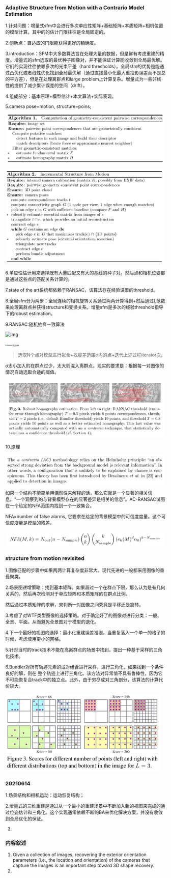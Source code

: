 ### Adaptive Structure from Motion with a Contrario Model Estimation

1.针对问题：增量式sfm中会进行多次单应性矩阵+基础矩阵+本质矩阵+相机位置的模型计算。其中的的估计门限往往是全局固定的。

2.创新点：自适应的门限能获得更好的精确度。

3.introduction：SFM中大多数算法旨在处理大量的数据，但是鲜有考虑重建的精度。增量式的sfm选取的最优种子图像对，并不能保证计算能收敛到全局最优解。它们的实现往往依赖多次的光束平差（hard thresholds）。全局sfm的优势是能通过凸优化或者线性优化找到全局最优解（通过直接最小化最大重投影误差而不是总的平方差），但是在处理离群点和large problem上计算复杂。增量式为一些非线性的提供了减少累计误差的空间（drift）。

4.组成部分：基本原理+模型估计+本文算法+实际表现。

5.camera pose=motion, structure=poins;

![image-20210525214422499](sfm.assets/image-20210525214422499.png)

![image-20210525220906149](sfm.assets/image-20210525220906149.png)

6.单应性估计用来选择既有大量匹配又有大的基线的种子对。然后点和相机位姿都是通过这些点的匹配关系计算的。

7.state of the art系统都依赖于RANSAC，该算法存在经验设置的threshold。

8.全局sfm分为两步：全局连续的相机旋转关系通过两两计算得到+然后通过L范数来处理离群点并获得structure和变换关系。增量sfm是多次的经验threshold指导下的robust estimation。

9.RANSAC:随机抽样一致算法

![img](https://images2015.cnblogs.com/blog/1085343/201704/1085343-20170425210413772-331422274.png)

<img src="http://dl.iteye.com/upload/attachment/435007/919d805f-83e8-3bcd-bb1a-4051d7f55649.jpg" alt="RANSAC算法详解" style="zoom: 33%;" />



> 选取N个点对模型进行拟合+找容差范围$\sigma$内的点+迭代上述过程iterator次。

$\sigma$太小加入的在群点过少，太大则混入离群点。现实的要求是：根据每一对图像的情况自动选取合适的阈值。

![image-20210525221447269](sfm.assets/image-20210525221447269.png)

10.原理

![image-20210525222038173](sfm.assets/image-20210525222038173.png)

 如果一个结构不能简单用偶然性来解释的话，那么它就是一个显著的相关信息。“一个观察到的与背景模型存在的显著差异是相关的信息”。AC-RANSAC试图在一个给定的NFA范围内找到一个一致集合。

NFA=number of false alarms, 它要求在给定的背景模型中的可信度度量。这个可信度度量是模型的残差。

![image-20210525230010928](sfm.assets/image-20210525230010928.png)



### structure from motion revisited

1.图像匹配的步骤中如果两两计算复杂度非常大。现代先进的一般都采用图像的重叠聚类。

2.场景图递增策略：找到基本矩阵，如果超过一个在群点下限，那么认为是有几何关系的。然后再次检测对于单应矩阵和本质矩阵的在群点比例。

然后通过本质矩阵的求解，来判断一对图像之间究竟是平移还是旋转。

3.考虑了对WTF类型图像的选择策略。对于确定好了的图像对进行分类：一般、全景、平面。从而避免全景图对于模型的退化。

4.下一个最好的视图的选择：最小化重建误差准则。当重复落入一个单一的格子的时候，考虑使用更小的网格。

5.针对当时的track技术不能在高离群点的场景中找到，提出一种基于采样的三角化技术。

6.Bundler对所有轨迹元素的成对组合进行采样，进行三角化，如果找到一个条件良好的解，则在	整个轨迹上进行三角化。该方法对异常值不具有鲁棒性，因为它不可能恢复合track中的独立点。此外，由于穷尽成对三角剖分，该算法的计算代价较大。

<img src="sfm.assets/6J6VVG42BAOQ6QVI9F6LM9C.png" alt="img" style="zoom: 50%;" />







### 20210614

1.场景结构和相机运动：运动恢复结构；

2.增量式的三维重建是通过从一个最小的重建场景中不断加入新的视图来完成的通过位姿估计和三角化。这个实现通常依赖不断的BA来优化解决方案，并没有收敛到全局优化的保证。

3.



### 内容叙述

1. Given a collection of images, recovering the exterior orientation parameters (i.e., the location and orientation) of the cameras that capture the images is an important step toward 3D shape recovery.
2. 